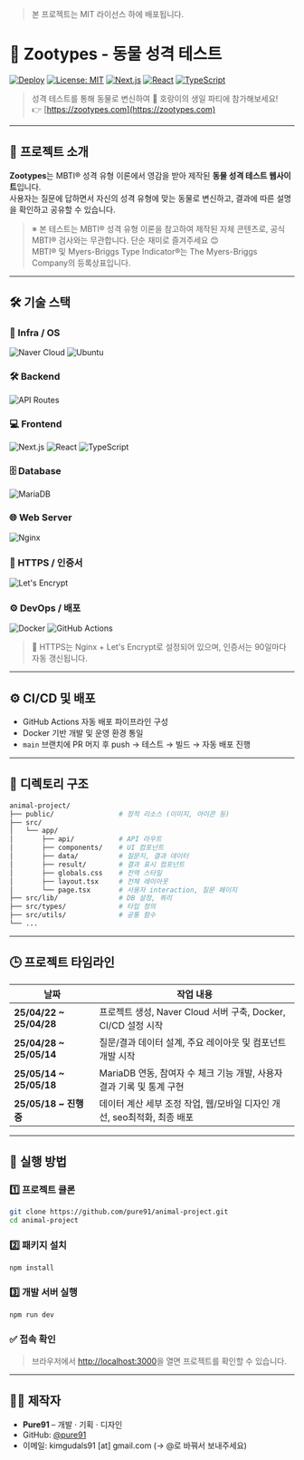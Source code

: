 > 본 프로젝트는 MIT 라이선스 하에 배포됩니다.
>

# 🐯 Zootypes - 동물 성격 테스트

[![Deploy](https://github.com/pure91/animal-project/actions/workflows/deploy.yml/badge.svg)](https://github.com/pure91/animal-project/actions/workflows/deploy.yml)
[![License: MIT](https://img.shields.io/badge/License-MIT-yellow.svg)](https://opensource.org/licenses/MIT)
[![Next.js](https://img.shields.io/badge/Next.js-15.x-black)](https://nextjs.org/)
[![React](https://img.shields.io/badge/React-19.x-purple)](https://reactjs.org/)
[![TypeScript](https://img.shields.io/badge/TypeScript-5.x-blue)](https://www.typescriptlang.org/)

> 성격 테스트를 통해 동물로 변신하여 🐯 호랑이의 생일 파티에 참가해보세요!  
> 👉 [https://zootypes.com](https://zootypes.com)

---

## 🐾 프로젝트 소개

**Zootypes**는 MBTI® 성격 유형 이론에서 영감을 받아 제작된 **동물 성격 테스트 웹사이트**입니다.  
사용자는 질문에 답하면서 자신의 성격 유형에 맞는 동물로 변신하고, 결과에 따른 설명을 확인하고 공유할 수 있습니다.

> ※ 본 테스트는 MBTI® 성격 유형 이론을 참고하여 제작된 자체 콘텐츠로, 공식 MBTI® 검사와는 무관합니다. 단순 재미로 즐겨주세요 😊  
> MBTI® 및 Myers-Briggs Type Indicator®는 The Myers-Briggs Company의 등록상표입니다.

---

## 🛠 기술 스택

### 🧱 Infra / OS
![Naver Cloud](https://img.shields.io/badge/Naver_Cloud-Infra-03C75A)
![Ubuntu](https://img.shields.io/badge/Ubuntu-22.04-E95420?logo=ubuntu)

### 🛠 Backend
![API Routes](https://img.shields.io/badge/Next.js_API-Routes-blue?logo=next.js)

### 💻 Frontend
![Next.js](https://img.shields.io/badge/Next.js-15.x-black?logo=nextdotjs)
![React](https://img.shields.io/badge/React-19.x-61DAFB?logo=react)
![TypeScript](https://img.shields.io/badge/TypeScript-5.x-3178C6?logo=typescript)

### 🗄️ Database
![MariaDB](https://img.shields.io/badge/MariaDB-Dockerized-003545?logo=mariadb)

### 🌐 Web Server
![Nginx](https://img.shields.io/badge/Nginx-ReverseProxy-009639?logo=nginx)

### 🔐 HTTPS / 인증서
![Let's Encrypt](https://img.shields.io/badge/Let's_Encrypt-Automated_SSL-orange)

### ⚙️ DevOps / 배포
![Docker](https://img.shields.io/badge/Docker-Containerized-2496ED?logo=docker)
![GitHub Actions](https://img.shields.io/badge/GitHub_Actions-CI/CD-2088FF?logo=githubactions)

> 🔐 HTTPS는 Nginx + Let's Encrypt로 설정되어 있으며, 인증서는 90일마다 자동 갱신됩니다.

---

## ⚙️ CI/CD 및 배포

- GitHub Actions 자동 배포 파이프라인 구성
- Docker 기반 개발 및 운영 환경 통일
- `main` 브랜치에 PR 머지 후 push → 테스트 → 빌드 → 자동 배포 진행

---

## 📂 디렉토리 구조

```bash
animal-project/
├── public/                # 정적 리소스 (이미지, 아이콘 등)
├── src/
│   └── app/
│       ├── api/           # API 라우트
│       ├── components/    # UI 컴포넌트
│       ├── data/          # 질문지, 결과 데이터
│       ├── result/        # 결과 표시 컴포넌트
│       ├── globals.css    # 전역 스타일
│       ├── layout.tsx     # 전체 레이아웃
│       └── page.tsx       # 사용자 interaction, 질문 페이지
├── src/lib/               # DB 설정, 쿼리
├── src/types/             # 타입 정의
├── src/utils/             # 공통 함수
└── ...
```

---

## 🕒 프로젝트 타임라인

| 날짜                    | 작업 내용                                           |
|-----------------------|-------------------------------------------------|
| **25/04/22 ~ 25/04/28** | 프로젝트 생성, Naver Cloud 서버 구축, Docker, CI/CD 설정 시작 |
| **25/04/28 ~ 25/05/14** | 질문/결과 데이터 설계, 주요 레이아웃 및 컴포넌트 개발 시작              |
| **25/05/14 ~ 25/05/18** | MariaDB 연동, 참여자 수 체크 기능 개발, 사용자 결과 기록 및 통계 구현   |
| **25/05/18 ~ 진행중**    | 데이터 계산 세부 조정 작업, 웹/모바일 디자인 개선, seo최적화, 최종 배포    |

---

## 🚀 실행 방법

### 1️⃣ 프로젝트 클론
```bash
git clone https://github.com/pure91/animal-project.git
cd animal-project
```
### 2️⃣ 패키지 설치
``` bash
npm install
```

### 3️⃣ 개발 서버 실행
``` bash
npm run dev
```

### ✅ 접속 확인
> 브라우저에서 [http://localhost:3000](http://localhost:3000)을 열면 프로젝트를 확인할 수 있습니다.

---

## 👨‍💻 제작자

- **Pure91** – 개발 · 기획 · 디자인
- GitHub: [@pure91](https://github.com/pure91)
- 이메일: kimgudals91 [at] gmail.com (→ @로 바꿔서 보내주세요)
